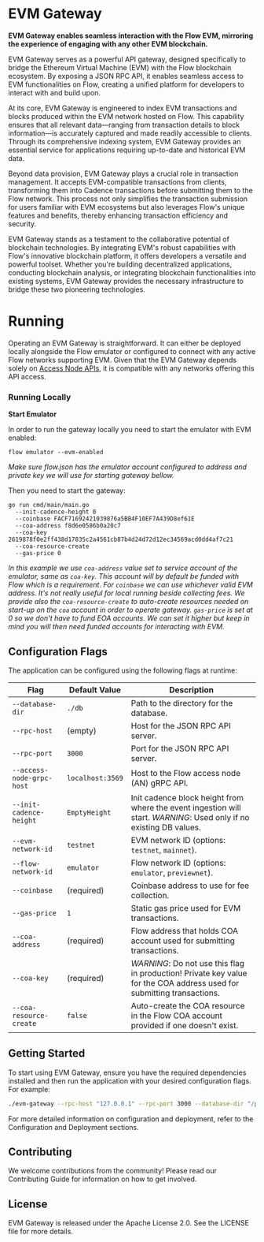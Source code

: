 # EVM Gateway


**EVM Gateway enables seamless interaction with the Flow EVM, mirroring the experience of engaging with any other EVM blockchain.**

EVM Gateway serves as a powerful API gateway, designed specifically to bridge the Ethereum Virtual Machine (EVM) with the Flow blockchain ecosystem. By exposing a JSON RPC API, it enables seamless access to EVM functionalities on Flow, creating a unified platform for developers to interact with and build upon.

At its core, EVM Gateway is engineered to index EVM transactions and blocks produced within the EVM network hosted on Flow. This capability ensures that all relevant data—ranging from transaction details to block information—is accurately captured and made readily accessible to clients. Through its comprehensive indexing system, EVM Gateway provides an essential service for applications requiring up-to-date and historical EVM data.

Beyond data provision, EVM Gateway plays a crucial role in transaction management. It accepts EVM-compatible transactions from clients, transforming them into Cadence transactions before submitting them to the Flow network. This process not only simplifies the transaction submission for users familiar with EVM ecosystems but also leverages Flow's unique features and benefits, thereby enhancing transaction efficiency and security.

EVM Gateway stands as a testament to the collaborative potential of blockchain technologies. By integrating EVM's robust capabilities with Flow's innovative blockchain platform, it offers developers a versatile and powerful toolset. Whether you're building decentralized applications, conducting blockchain analysis, or integrating blockchain functionalities into existing systems, EVM Gateway provides the necessary infrastructure to bridge these two pioneering technologies.


# Running
Operating an EVM Gateway is straightforward. It can either be deployed locally alongside the Flow emulator or configured to connect with any active Flow networks supporting EVM. Given that the EVM Gateway depends solely on [Access Node APIs](https://developers.flow.com/networks/node-ops/access-onchain-data/access-nodes/accessing-data/access-api), it is compatible with any networks offering this API access.

### Running Locally
**Start Emulator**

In order to run the gateway locally you need to start the emulator with EVM enabled:
```
flow emulator --evm-enabled
```
_Make sure flow.json has the emulator account configured to address and private key we will use for starting gateway bellow._

Then you need to start the gateway:
```
go run cmd/main/main.go 
  --init-cadence-height 0 
  --coinbase FACF71692421039876a5BB4F10EF7A439D8ef61E 
  --coa-address f8d6e0586b0a20c7 
  --coa-key 2619878f0e2ff438d17835c2a4561cb87b4d24d72d12ec34569acd0dd4af7c21 
  --coa-resource-create 
  --gas-price 0
```

_In this example we use `coa-address` value set to service account of the emulator, same as `coa-key`. 
This account will by default be funded with Flow which is a requirement. For `coinbase` we can 
use whichever valid EVM address. It's not really useful for local running beside collecting fees. We provide also the 
`coa-resource-create` to auto-create resources needed on start-up on the `coa` account in order to operate gateway. 
`gas-price` is set at 0 so we don't have to fund EOA accounts. We can set it higher but keep in mind you will then 
need funded accounts for interacting with EVM._

## Configuration Flags

The application can be configured using the following flags at runtime:

| Flag                       | Default Value    | Description                                                                                                            |
|----------------------------|------------------|------------------------------------------------------------------------------------------------------------------------|
| `--database-dir`           | `./db`           | Path to the directory for the database.                                                                                |
| `--rpc-host`               | (empty)          | Host for the JSON RPC API server.                                                                                      |
| `--rpc-port`               | `3000`           | Port for the JSON RPC API server.                                                                                      |
| `--access-node-grpc-host`  | `localhost:3569` | Host to the Flow access node (AN) gRPC API.                                                                            |
| `--init-cadence-height`    | `EmptyHeight`    | Init cadence block height from where the event ingestion will start. *WARNING*: Used only if no existing DB values.    |
| `--evm-network-id`         | `testnet`        | EVM network ID (options: `testnet`, `mainnet`).                                                                        |
| `--flow-network-id`        | `emulator`       | Flow network ID (options: `emulator`, `previewnet`).                                                                   |
| `--coinbase`               | (required)       | Coinbase address to use for fee collection.                                                                            |
| `--gas-price`              | `1`              | Static gas price used for EVM transactions.                                                                            |
| `--coa-address`            | (required)       | Flow address that holds COA account used for submitting transactions.                                                  |
| `--coa-key`                | (required)       | *WARNING*: Do not use this flag in production! Private key value for the COA address used for submitting transactions. |
| `--coa-resource-create`    | `false`          | Auto-create the COA resource in the Flow COA account provided if one doesn't exist.                                    |

## Getting Started

To start using EVM Gateway, ensure you have the required dependencies installed and then run the application with your desired configuration flags. For example:

```bash
./evm-gateway --rpc-host "127.0.0.1" --rpc-port 3000 --database-dir "/path/to/database"
````
For more detailed information on configuration and deployment, refer to the Configuration and Deployment sections.

## Contributing
We welcome contributions from the community! Please read our Contributing Guide for information on how to get involved.

## License
EVM Gateway is released under the Apache License 2.0. See the LICENSE file for more details.